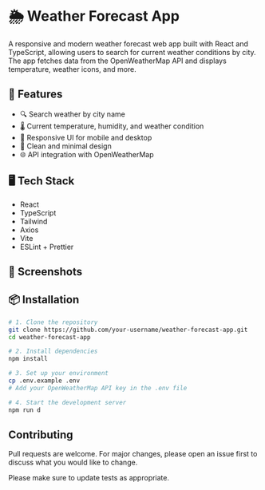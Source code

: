 # 🌦️ Weather Forecast App

A responsive and modern weather forecast web app built with React and TypeScript, allowing users to search for current weather conditions by city. The app fetches data from the OpenWeatherMap API and displays temperature, weather icons, and more.

## 🚀 Features

- 🔍 Search weather by city name
- 🌡️ Current temperature, humidity, and weather condition
- 📱 Responsive UI for mobile and desktop
- 🎨 Clean and minimal design
- 🌐 API integration with OpenWeatherMap

## 🖥️ Tech Stack

- React
- TypeScript
- Tailwind
- Axios
- Vite
- ESLint + Prettier

## 📸 Screenshots

## 📦 Installation

```bash
# 1. Clone the repository
git clone https://github.com/your-username/weather-forecast-app.git
cd weather-forecast-app

# 2. Install dependencies
npm install

# 3. Set up your environment
cp .env.example .env
# Add your OpenWeatherMap API key in the .env file

# 4. Start the development server
npm run d
```

## Contributing

Pull requests are welcome. For major changes, please open an issue first
to discuss what you would like to change.

Please make sure to update tests as appropriate.
